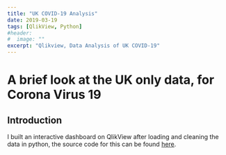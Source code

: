 ```yaml
---
title: "UK COVID-19 Analysis"
date: 2019-03-19
tags: [QlikView, Python]
#header:
#  image: ""
excerpt: "Qlikview, Data Analysis of UK COVID-19"
---
```


# A brief look at the UK only data, for Corona Virus 19

## Introduction
I built an interactive dashboard on QlikView after loading and cleaning the data in python, the source code for this can be found [here](!!!!insert_link_here!!!!).
